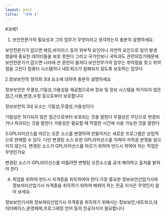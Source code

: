 ```yaml
---
layout: post
title:  "과제 1"
---
```


#과제1

1. 보안전문가의 필요성과 그의 업무가 무엇이라고 생각하는지 충분히 설명하세요.

보안전문가가 없으면 해킹,바이러스 등의 외부적 요인이나 자연적 요인으로 일이 발생 했을때 중요한 데이터들을 보호 못한다 그리고 국가안보나 국익과도 관련되있기때문에 보안전문가가 없으면 나라에 큰 혼란이 올꺼다
보안전무가의 업무는 취약점을 찾고 취약점을 고친다 컴퓨터 시스템이나 네트워크가 침해되지 않도록 보호하는 업무다

2.정보보안의 정의와 3대 요소에 대하여 충분히 설명하세요

정보보안은 무결성,기밀성,가용성을 제공함으로써 정보 및 정보 시스템을 허가되지 않은 접근,사용,변경,수정 등으로부터 보호합니다


정보보안의 3대 요소는 기밀성,무결성,가용성이다 

기밀성은 허가되지 않은 접근으로부터 보호되는 것을 말한다
무결성은 무단으로 변경되거나 파괴되는 것을 말한다
가용성은 필요할 때 적절한 시간에 사용 가능한 것을 말한다

3.GPL라이선스를 따르는 오픈 소스를 변경하여 만들어지는 새로운 프로그램은 상업적으로 판매할 수 있다. 다만 변경된 소스 또한 GPL라이선스를 지켜야 저작권 분쟁을 일으키지 않는다. 변경된 소스가 GPL라이선스를 따르기 위하여 반드시 하여야 하는 작업은 무엇인가요

변경된 소스가 GPL라이선스를 따를려면 변형된 오픈소스를 공개 해야하고 출처를 밝혀야 한다

4. 취업을 위하여 반드시 자격증을 취득하여야 한다.가장 중요한 정보보안산업기사와 정보처리산업기사 자격중을 취득하기 위하여 배워야 하는 전공 지식은 무엇인지 알아 보세요.

정보보안기사와 정보처리산업기사 자격증을 취득하기 위해서는 정보보안,네트워크,데이터베이스,운영체제,프로그래밍 언어 등의 전공지식이 필요합니다
